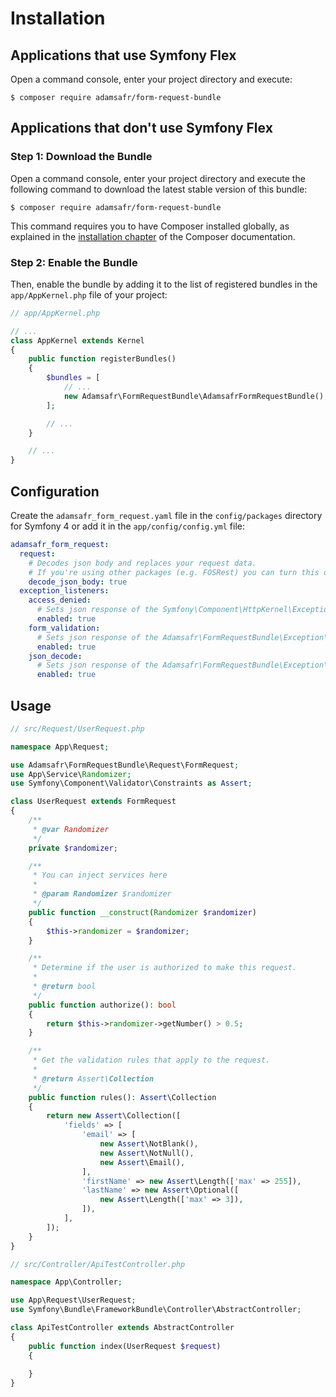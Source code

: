 Installation
============

Applications that use Symfony Flex
----------------------------------

Open a command console, enter your project directory and execute:

```console
$ composer require adamsafr/form-request-bundle
```

Applications that don't use Symfony Flex
----------------------------------------

### Step 1: Download the Bundle

Open a command console, enter your project directory and execute the
following command to download the latest stable version of this bundle:

```console
$ composer require adamsafr/form-request-bundle
```

This command requires you to have Composer installed globally, as explained
in the [installation chapter](https://getcomposer.org/doc/00-intro.md)
of the Composer documentation.

### Step 2: Enable the Bundle

Then, enable the bundle by adding it to the list of registered bundles
in the `app/AppKernel.php` file of your project:

```php
// app/AppKernel.php

// ...
class AppKernel extends Kernel
{
    public function registerBundles()
    {
        $bundles = [
            // ...
            new Adamsafr\FormRequestBundle\AdamsafrFormRequestBundle(),
        ];

        // ...
    }

    // ...
}
```

Configuration
-------------

Create the `adamsafr_form_request.yaml` file in the `config/packages` directory
for Symfony 4 or add it in the `app/config/config.yml` file:

```yaml
adamsafr_form_request:
  request:
    # Decodes json body and replaces your request data.
    # If you're using other packages (e.g. FOSRest) you can turn this option off.
    decode_json_body: true
  exception_listeners:
    access_denied:
      # Sets json response of the Symfony\Component\HttpKernel\Exception\AccessDeniedHttpException
      enabled: true
    form_validation:
      # Sets json response of the Adamsafr\FormRequestBundle\Exception\FormValidationException
      enabled: true
    json_decode:
      # Sets json response of the Adamsafr\FormRequestBundle\Exception\JsonDecodeException
      enabled: true
```

Usage
-----

```php
// src/Request/UserRequest.php

namespace App\Request;

use Adamsafr\FormRequestBundle\Request\FormRequest;
use App\Service\Randomizer;
use Symfony\Component\Validator\Constraints as Assert;

class UserRequest extends FormRequest
{
    /**
     * @var Randomizer
     */
    private $randomizer;

    /**
     * You can inject services here
     *
     * @param Randomizer $randomizer
     */
    public function __construct(Randomizer $randomizer)
    {
        $this->randomizer = $randomizer;
    }

    /**
     * Determine if the user is authorized to make this request.
     *
     * @return bool
     */
    public function authorize(): bool
    {
        return $this->randomizer->getNumber() > 0.5;
    }

    /**
     * Get the validation rules that apply to the request.
     *
     * @return Assert\Collection
     */
    public function rules(): Assert\Collection
    {
        return new Assert\Collection([
            'fields' => [
                'email' => [
                    new Assert\NotBlank(),
                    new Assert\NotNull(),
                    new Assert\Email(),
                ],
                'firstName' => new Assert\Length(['max' => 255]),
                'lastName' => new Assert\Optional([
                    new Assert\Length(['max' => 3]),
                ]),
            ],
        ]);
    }
}
```

```php
// src/Controller/ApiTestController.php

namespace App\Controller;

use App\Request\UserRequest;
use Symfony\Bundle\FrameworkBundle\Controller\AbstractController;

class ApiTestController extends AbstractController
{
    public function index(UserRequest $request)
    {
    
    }
}
```
